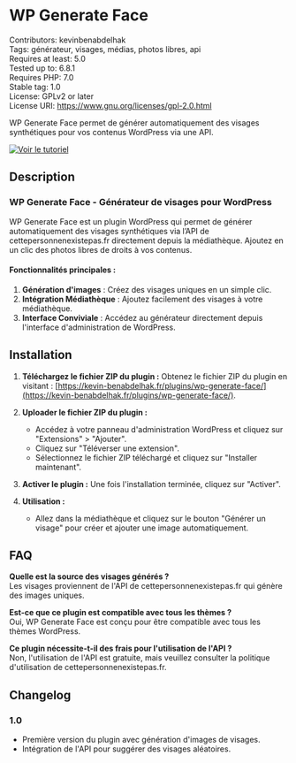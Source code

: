 # WP Generate Face

Contributors: kevinbenabdelhak  
Tags: générateur, visages, médias, photos libres, api  
Requires at least: 5.0  
Tested up to: 6.8.1  
Requires PHP: 7.0  
Stable tag: 1.0  
License: GPLv2 or later  
License URI: https://www.gnu.org/licenses/gpl-2.0.html  

WP Generate Face permet de générer automatiquement des visages synthétiques pour vos contenus WordPress via une API.

[![Voir le tutoriel](https://img.youtube.com/vi/DGYdJ9I6yg4/hqdefault.jpg)](https://www.youtube.com/watch?v=DGYdJ9I6yg4)

## Description

### WP Generate Face - Générateur de visages pour WordPress

WP Generate Face est un plugin WordPress qui permet de générer automatiquement des visages synthétiques via l’API de cettepersonnenexistepas.fr directement depuis la médiathèque. Ajoutez en un clic des photos libres de droits à vos contenus.

#### Fonctionnalités principales :
1. **Génération d'images** : Créez des visages uniques en un simple clic.
2. **Intégration Médiathèque** : Ajoutez facilement des visages à votre médiathèque.
3. **Interface Conviviale** : Accédez au générateur directement depuis l'interface d'administration de WordPress.

## Installation

1. **Téléchargez le fichier ZIP du plugin :**
   Obtenez le fichier ZIP du plugin en visitant : [https://kevin-benabdelhak.fr/plugins/wp-generate-face/](https://kevin-benabdelhak.fr/plugins/wp-generate-face/).

2. **Uploader le fichier ZIP du plugin :**
   - Accédez à votre panneau d'administration WordPress et cliquez sur "Extensions" > "Ajouter".
   - Cliquez sur "Téléverser une extension".
   - Sélectionnez le fichier ZIP téléchargé et cliquez sur "Installer maintenant".

3. **Activer le plugin :**
   Une fois l'installation terminée, cliquez sur "Activer".

4. **Utilisation :**
   - Allez dans la médiathèque et cliquez sur le bouton "Générer un visage" pour créer et ajouter une image automatiquement.

## FAQ

**Quelle est la source des visages générés ?**  
Les visages proviennent de l'API de cettepersonnenexistepas.fr qui génère des images uniques.

**Est-ce que ce plugin est compatible avec tous les thèmes ?**  
Oui, WP Generate Face est conçu pour être compatible avec tous les thèmes WordPress.

**Ce plugin nécessite-t-il des frais pour l'utilisation de l'API ?**  
Non, l'utilisation de l'API est gratuite, mais veuillez consulter la politique d'utilisation de cettepersonnenexistepas.fr.

## Changelog

### 1.0
* Première version du plugin avec génération d'images de visages.
* Intégration de l'API pour suggérer des visages aléatoires.
